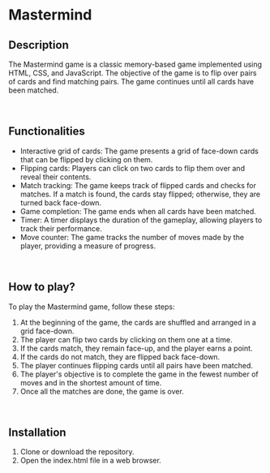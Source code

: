 # **Mastermind** 



## **Description**
The Mastermind game is a classic memory-based game implemented using HTML, CSS, and JavaScript. The objective of the game is to flip over pairs of cards and find matching pairs. The game continues until all cards have been matched.

<br>

## **Functionalities**

- Interactive grid of cards: The game presents a grid of face-down cards that can be flipped by clicking on them.
- Flipping cards: Players can click on two cards to flip them over and reveal their contents.
- Match tracking: The game keeps track of flipped cards and checks for matches. If a match is found, the cards stay flipped; otherwise, they are turned back face-down.
- Game completion: The game ends when all cards have been matched.
- Timer: A timer displays the duration of the gameplay, allowing players to track their performance.
- Move counter: The game tracks the number of moves made by the player, providing a measure of progress.

<br>

## **How to play?**
To play the Mastermind game, follow these steps:

1. At the beginning of the game, the cards are shuffled and arranged in a grid face-down.
2. The player can flip two cards by clicking on them one at a time.
3. If the cards match, they remain face-up, and the player earns a point.
4. If the cards do not match, they are flipped back face-down.
5. The player continues flipping cards until all pairs have been matched.
6. The player's objective is to complete the game in the fewest number of moves and in the shortest amount of time.
7. Once all the matches are done, the game is over. 

<br>

## **Installation**
1. Clone or download the repository.
2. Open the index.html file in a web browser.


<br>


<br>


